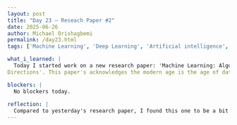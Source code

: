 ```yaml
---
layout: post
title: "Day 23 – Reseach Paper #2"
date: 2025-06-26
author: Michael Orishagbemi
permalink: /day23.html
tags: ['Machine Learning', 'Deep Learning', 'Artificial intelligence', 'Data Science',]

what_i_learned: |
  Today I started work on a new research paper: 'Machine Learning: Algorithms, Real‐World Applications and Research
Directions'. This paper's acknowledges the modern age is the age of data, that everything in our lives is connected to a data source and for us to extract that data and transform it into intelligent applications that are capable of solving real-world problems, we need to use machine learning. The paper talks about the various machine learning methods (supevised, unsupervised, semi-supervised, and reinforcement learning) and goes into detail on each method's strengths & weaknesses, use cases, and what equations they favor. The paper also goes into detail on the data each method works best with and provides various visualizations of the performance of each method in various case examples.

blockers: |
  No blockers today. 
  
reflection: |
  Compared to yesterday's research paper, I found this one to be a bit easier to parse. Part of that is probably because today's paper doesn't have any code to implement or even conducts experiments of its own. It just compares the performance of each method to established benchmarks. Today's paper was much more focus on the concepts that make up Machine Learning, which is something I actually appreciate as it gave me more insights into topics I thought I already had a grasp on. For example, supervised learning is when you train the algorithm on labeled data, I thought the labeled data meant the values of your label feature in your table. But it actually means that each training example you use has an input and correct output.
---
```

